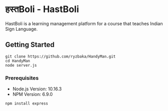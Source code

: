 # हस्तBoli - HastBoli
HastBoli is a learning management platform for a course that teaches Indian Sign Language.
## Getting Started

```
git clone https://github.com/ryzbaka/HandyMan.git
cd HandyMan
node server.js
```
### Prerequisites
* Node.js Version: 10.16.3
* NPM Version: 6.9.0
```
npm install express
```
